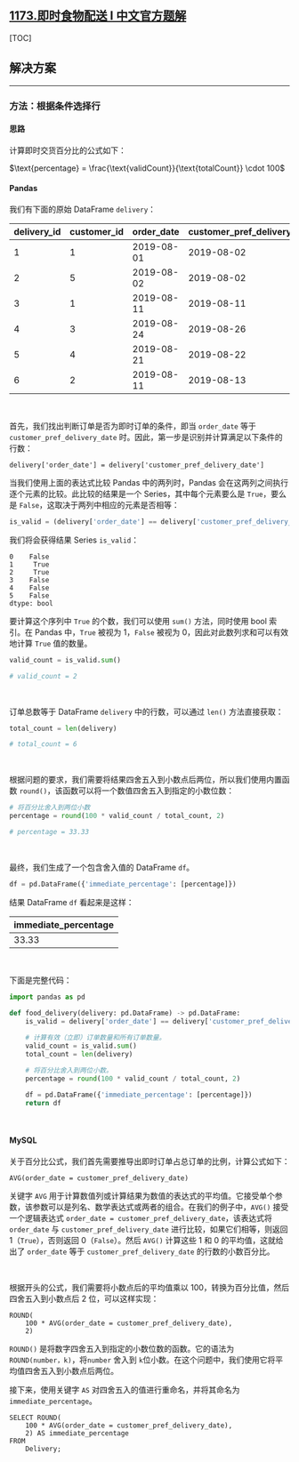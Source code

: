 ## [1173.即时食物配送 I 中文官方题解](https://leetcode.cn/problems/immediate-food-delivery-i/solutions/100000/ji-shi-shi-wu-pei-song-i-by-leetcode-solution)
[TOC]

## 解决方案

--- 

### 方法：根据条件选择行

#### 思路

计算即时交货百分比的公式如下：

$\text{percentage} = \frac{\text{validCount}}{\text{totalCount}} \cdot 100$

#### Pandas

我们有下面的原始 DataFrame `delivery`：

| delivery_id | customer_id | order_date | customer_pref_delivery_date |
|-------------|-------------|------------|-----------------------------|
| 1           | 1           | 2019-08-01 | 2019-08-02                  |
| 2           | 5           | 2019-08-02 | 2019-08-02                  |
| 3           | 1           | 2019-08-11 | 2019-08-11                  |
| 4           | 3           | 2019-08-24 | 2019-08-26                  |
| 5           | 4           | 2019-08-21 | 2019-08-22                  |
| 6           | 2           | 2019-08-11 | 2019-08-13                  |

<br>

首先，我们找出判断订单是否为即时订单的条件，即当 `order_date` 等于 `customer_pref_delivery_date` 时。因此，第一步是识别并计算满足以下条件的行数：

```
delivery['order_date'] = delivery['customer_pref_delivery_date']
```

当我们使用上面的表达式比较 Pandas 中的两列时，Pandas 会在这两列之间执行逐个元素的比较。此比较的结果是一个 Series，其中每个元素要么是 `True`，要么是 `False`，这取决于两列中相应的元素是否相等：

```Python
is_valid = (delivery['order_date'] == delivery['customer_pref_delivery_date'])
```

我们将会获得结果 Series `is_valid`：

```
0    False
1     True
2     True
3    False
4    False
5    False
dtype: bool
```

要计算这个序列中 `True` 的个数，我们可以使用 `sum()` 方法，同时使用 bool 索引。在 Pandas 中，`True` 被视为 1，`False` 被视为 0，因此对此数列求和可以有效地计算 `True` 值的数量。

```Python
valid_count = is_valid.sum()

# valid_count = 2
```

<br>

订单总数等于 DataFrame `delivery` 中的行数，可以通过 `len()` 方法直接获取：

```Python
total_count = len(delivery)

# total_count = 6
```

<br>

根据问题的要求，我们需要将结果四舍五入到小数点后两位，所以我们使用内置函数 `round()`，该函数可以将一个数值四舍五入到指定的小数位数：

```Python
# 将百分比舍入到两位小数
percentage = round(100 * valid_count / total_count, 2)

# percentage = 33.33
```

<br>

最终，我们生成了一个包含舍入值的 DataFrame `df`。

```Python
df = pd.DataFrame({'immediate_percentage': [percentage]})
```

结果 DataFrame `df` 看起来是这样：

| immediate_percentage |
|------------|
| 33.33       |

<br>

下面是完整代码：

```Python
import pandas as pd

def food_delivery(delivery: pd.DataFrame) -> pd.DataFrame:
    is_valid = delivery['order_date'] == delivery['customer_pref_delivery_date']
    
    # 计算有效（立即）订单数量和所有订单数量。
    valid_count = is_valid.sum()
    total_count = len(delivery)

    # 将百分比舍入到两位小数。
    percentage = round(100 * valid_count / total_count, 2)

    df = pd.DataFrame({'immediate_percentage': [percentage]})
    return df
```

<br>

#### MySQL

关于百分比公式，我们首先需要推导出即时订单占总订单的比例，计算公式如下：

```MySQL
AVG(order_date = customer_pref_delivery_date)
```

关键字 `AVG` 用于计算数值列或计算结果为数值的表达式的平均值。它接受单个参数，该参数可以是列名、数学表达式或两者的组合。在我们的例子中，`AVG()` 接受一个逻辑表达式 `order_date = customer_pref_delivery_date`，该表达式将 `order_date` 与 `customer_pref_delivery_date` 进行比较，如果它们相等，则返回 1（`True`），否则返回 0（`False`）。然后 `AVG()` 计算这些 1 和 0 的平均值，这就给出了 `order_date` 等于 `customer_pref_delivery_date` 的行数的小数百分比。

<br>

根据开头的公式，我们需要将小数点后的平均值乘以 100，转换为百分比值，然后四舍五入到小数点后 2 位，可以这样实现：

```MySQL
ROUND(
    100 * AVG(order_date = customer_pref_delivery_date),
    2)
```

`ROUND()` 是将数字四舍五入到指定的小数位数的函数。它的语法为 `ROUND(number，k)`，将`number` 舍入到 `k`位小数。在这个问题中，我们使用它将平均值四舍五入到小数点后两位。

接下来，使用关键字 `AS` 对四舍五入的值进行重命名，并将其命名为`immediate_percentage`。

```MySQL
SELECT ROUND(
    100 * AVG(order_date = customer_pref_delivery_date), 
    2) AS immediate_percentage
FROM 
    Delivery;
```